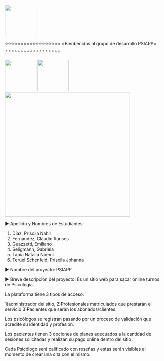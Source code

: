 <img src="https://i.pinimg.com/originals/57/18/5d/57185d2176d7cbaebdb74c00ce1b9ebf.gif" width="100" height="100" />

⭐⭐⭐⭐⭐⭐⭐⭐⭐⭐⭐⭐⭐⭐⭐⭐⭐⭐
⭐Bienbenidos al grupo de desarrollo PSIAPP⭐
⭐⭐⭐⭐⭐⭐⭐⭐⭐⭐⭐⭐⭐⭐⭐⭐⭐⭐

<img src="https://media.tenor.com/Y-SWmQ_IJKQAAAAC/mega-man-megaman-accords.gif" width="100" height="100"  />
<img src="https://media.tenor.com/5Y3pODSSv6IAAAAC/fiesta-maracas.gif" width="100" height="100"  />

<img src="https://media.tenor.com/UI52Xy7anWIAAAAi/tany.gif" width="400" />

▶ Apellido y Nombres de Estudiantes:
1. Díaz, Priscila Nahir
2. Fernandez, Claudio Ranses
3. Guazzetti, Emiliano
4. Seligmann, Gabriela
5. Tapia Natalia Noemí
6. Teruel Schenfeld, Priscila Johanna


▶ Nombre del proyecto: PSIAPP

▶ Breve descripción del proyecto: Es un sitio web para sacar online turnos de Psicología. 

La plataforma tiene 3 tipos de acceso: 

1)administrador del sitio, 
2)Profesionales matriculados que prestarán el servicio 
3)Pacientes que serán los abonados/clientes.
   
Los psicólogos se registran pasando por un proceso de validación que acredite su identidad y profesión.

Los pacientes tienen 3 opciones de planes adecuados a la cantidad de sesiones solicitadas y realizan su pago online 
dentro del sitio . 

Cada Psicólogo será calificado con reseñas y estas serán visibles al momento de crear una cita con el mismo.

